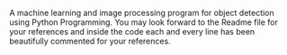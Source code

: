 A machine learning and image processing program for object detection using Python Programming. 
You may look forward to the Readme file for your references and inside the code each and every line has been beautifully commented for your references. 
